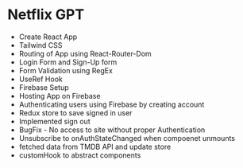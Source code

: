 # Netflix GPT

- Create React App
- Tailwind CSS
- Routing of App using React-Router-Dom
- Login Form and Sign-Up form
- Form Validation using RegEx
- UseRef Hook
- Firebase Setup
- Hosting App on Firebase
- Authenticating users using Firebase by creating account
- Redux store to save signed in user
- Implemented sign out
- BugFix - No access to site without proper Authentication
- Unsubscribe to onAuthStateChanged when compoenet unmounts
- fetched data from TMDB API and update store
- customHook to abstract components 

